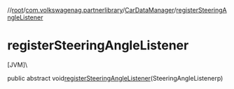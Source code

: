 //[root](../../../index.md)/[com.volkswagenag.partnerlibrary](../index.md)/[CarDataManager](index.md)/[registerSteeringAngleListener](register-steering-angle-listener.md)

# registerSteeringAngleListener

[JVM]\

public abstract void[registerSteeringAngleListener](register-steering-angle-listener.md)(SteeringAngleListenerp)
